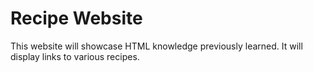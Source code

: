 # Recipe Website

This website will showcase HTML knowledge previously learned.  It will display links to various recipes.